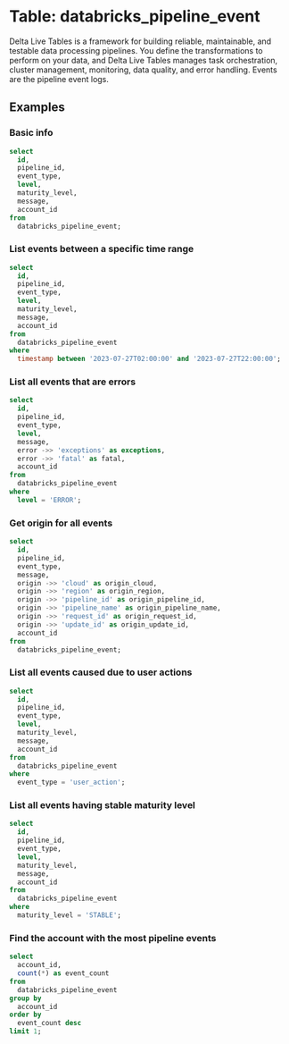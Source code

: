 # Table: databricks_pipeline_event

Delta Live Tables is a framework for building reliable, maintainable, and testable data processing pipelines. You define the transformations to perform on your data, and Delta Live Tables manages task orchestration, cluster management, monitoring, data quality, and error handling. Events are the pipeline event logs.

## Examples

### Basic info

```sql
select
  id,
  pipeline_id,
  event_type,
  level,
  maturity_level,
  message,
  account_id
from
  databricks_pipeline_event;
```

### List events between a specific time range

```sql
select
  id,
  pipeline_id,
  event_type,
  level,
  maturity_level,
  message,
  account_id
from
  databricks_pipeline_event
where
  timestamp between '2023-07-27T02:00:00' and '2023-07-27T22:00:00';
```

### List all events that are errors

```sql
select
  id,
  pipeline_id,
  event_type,
  level,
  message,
  error ->> 'exceptions' as exceptions,
  error ->> 'fatal' as fatal,
  account_id
from
  databricks_pipeline_event
where
  level = 'ERROR';
```

### Get origin for all events

```sql
select
  id,
  pipeline_id,
  event_type,
  message,
  origin ->> 'cloud' as origin_cloud,
  origin ->> 'region' as origin_region,
  origin ->> 'pipeline_id' as origin_pipeline_id,
  origin ->> 'pipeline_name' as origin_pipeline_name,
  origin ->> 'request_id' as origin_request_id,
  origin ->> 'update_id' as origin_update_id,
  account_id
from
  databricks_pipeline_event;
```

### List all events caused due to user actions

```sql
select
  id,
  pipeline_id,
  event_type,
  level,
  maturity_level,
  message,
  account_id
from
  databricks_pipeline_event
where
  event_type = 'user_action';
```

### List all events having stable maturity level

```sql
select
  id,
  pipeline_id,
  event_type,
  level,
  maturity_level,
  message,
  account_id
from
  databricks_pipeline_event
where
  maturity_level = 'STABLE';
```

### Find the account with the most pipeline events

```sql
select
  account_id,
  count(*) as event_count
from
  databricks_pipeline_event
group by
  account_id
order by
  event_count desc
limit 1;
```